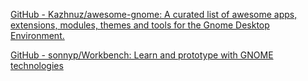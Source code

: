 
[GitHub - Kazhnuz/awesome-gnome: A curated list of awesome apps, extensions, modules, themes and tools for the Gnome Desktop Environment.](https://github.com/Kazhnuz/awesome-gnome)

[GitHub - sonnyp/Workbench: Learn and prototype with GNOME technologies](https://github.com/sonnyp/Workbench)
